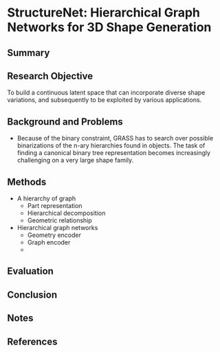 # StructureNet: Hierarchical Graph Networks for 3D Shape Generation

## Summary

## Research Objective
To build a continuous latent space that can incorporate diverse shape variations, and subsequently to be exploited by various applications.
## Background and Problems
- Because of the binary constraint, GRASS has to search over possible binarizations of the n-ary hierarchies found in objects. The task of finding a canonical binary tree representation becomes increasingly challenging on a very large shape family.
## Methods
- A hierarchy of graph
	- Part representation
	- Hierarchical decomposition
	- Geometric relationship
- Hierarchical graph networks
	- Geometry encoder
	- Graph encoder
	- 
## Evaluation

## Conclusion

## Notes

## References
<!--stackedit_data:
eyJoaXN0b3J5IjpbLTY4NDc1Mjg2XX0=
-->
